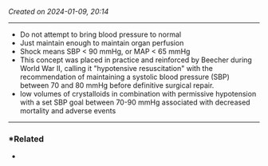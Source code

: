 *Created on 2024-01-09, 20:14* 

---
- Do not attempt to bring blood pressure to normal
- Just maintain enough to maintain organ perfusion
- Shock means SBP < 90 mmHg, or MAP < 65 mmHg
- This concept was placed in practice and reinforced by Beecher during World War II, calling it "hypotensive resuscitation" with the recommendation of maintaining a systolic blood pressure (SBP) between 70 and 80 mmHg before definitive surgical repair. 
- low volumes of crystalloids in combination with permissive hypotension with a set SBP goal between 70-90 mmHg associated with decreased mortality and adverse events
---
### *Related
- 